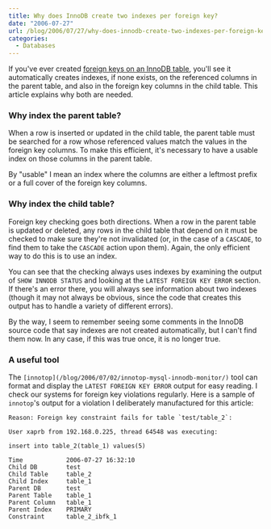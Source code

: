 ```yaml
---
title: Why does InnoDB create two indexes per foreign key?
date: "2006-07-27"
url: /blog/2006/07/27/why-does-innodb-create-two-indexes-per-foreign-key/
categories:
  - Databases
---
```

If you've ever created [foreign keys on an InnoDB table](http://dev.mysql.com/doc/refman/5.0/en/innodb-foreign-key-constraints.html), you'll see it automatically creates indexes, if none exists, on the referenced columns in the parent table, and also in the foreign key columns in the child table. This article explains why both are needed.

### Why index the parent table?

When a row is inserted or updated in the child table, the parent table must be searched for a row whose referenced values match the values in the foreign key columns. To make this efficient, it's necessary to have a usable index on those columns in the parent table.

By "usable" I mean an index where the columns are either a leftmost prefix or a full cover of the foreign key columns.

### Why index the child table?

Foreign key checking goes both directions. When a row in the parent table is updated or deleted, any rows in the child table that depend on it must be checked to make sure they're not invalidated (or, in the case of a `CASCADE`, to find them to take the `CASCADE` action upon them). Again, the only efficient way to do this is to use an index.

You can see that the checking always uses indexes by examining the output of `SHOW INNODB STATUS` and looking at the `LATEST FOREIGN KEY ERROR` section. If there's an error there, you will always see information about two indexes (though it may not always be obvious, since the code that creates this output has to handle a variety of different errors).

By the way, I seem to remember seeing some comments in the InnoDB source code that say indexes are not created automatically, but I can't find them now. In any case, if this was true once, it is no longer true.

### A useful tool

The `[innotop](/blog/2006/07/02/innotop-mysql-innodb-monitor/)` tool can format and display the `LATEST FOREIGN KEY ERROR` output for easy reading. I check our systems for foreign key violations regularly. Here is a sample of `innotop`'s output for a violation I deliberately manufactured for this article:

```
Reason: Foreign key constraint fails for table `test/table_2`:

User xaprb from 192.168.0.225, thread 64548 was executing:

insert into table_2(table_1) values(5)

Time            2006-07-27 16:32:10
Child DB        test
Child Table     table_2
Child Index     table_1
Parent DB       test
Parent Table    table_1
Parent Column   table_1
Parent Index    PRIMARY
Constraint      table_2_ibfk_1
```


